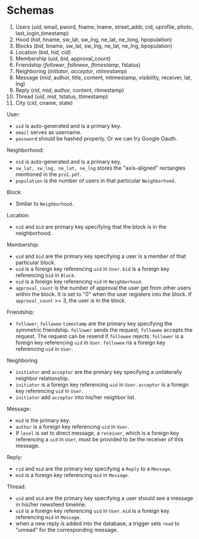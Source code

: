# Schemas

1. Users (*uid*, email, pword, fname, lname, street_addr, cid, uprofile, photo, last_login_timestamp)
2. Hood (*hid*, hname, sw_lat, sw_lng, ne_lat, ne_long, hpopulation)
3. Blocks (*bid*, bname, sw_lat, sw_lng, ne_lat, ne_lng, bpopulation)
4. Location (*bid*, *hid*, *cid*)
5. Membership (*uid*, *bid*, approval_count)
6. Friendship (*follower*, *followee*, *ftimestamp*, fstatus)
7. Neighboring (*initiator*, *acceptor*, *ntimestamp*)
8. Message (*mid*, author, title, content, mtimestamp, visibility, receiver, lat, lng)
9. Reply (*rid*, *mid*, author, content, rtimestamp)
10. Thread (*uid*, *mid*, tstatus, ttimestamp)
11. City (*cid*, cname, state)

User:

* `uid` is auto-generated and is a primary key.
* `email` serves as username.
* `password` should be hashed properly. Or we can try Google Oauth.

Neighborhood:

* `nid` is auto-generated and is a primary key.
* `sw_lat, sw_lng, ne_lat, ne_lng` stores the "axis-aligned" rectangles mentioned in the `pro1.pdf`.
* `population` is the number of users in that particular `Neighborhood`.

Block:

* Similar to `Neighborhood`.

Location:

* `nid` and `bid` are primary key specifying that the block is in the neighborhood.

Membership:

* `uid` and `bid` are the primary key specifying a user is a member of that particular block.
* `uid` is a foreign key referencing `uid` in `User`. `bid` is a foreign key referencing `bid` in `Block`.
* `nid` is a foreign key referencing `nid` in `Neighborhood`.
* `approval_count` is the number of approval the user get from other users within the block. It is set to "0" when the user registers into the block. If `approval_count` >= 3, the user is in the block.

Friendship:

* `follower`, `followee` `timestamp` are the primary key specifying the symmetric friendship. `follower` sends the request, `followee` accepts the request. The request can be resend if `followee` rejects.
`follower` is a foreign key referencing `uid` in `User`. `followee` ris a foreign key referencing `uid` in `User`.

Neighboring:

* `initiator` and `acceptor` are the primary key specifying a unilaterally neighbor relationship.
* `initiator` is a foreign key referencing `uid` in `User`. `acceptor` is a foreign key referencing `uid` in `User`.
* `initiator` add `acceptor` into his/her neighbor list.

Message:

* `mid` is the primary key.
* `author` is a foreign key referencing `uid` in `User`.
* If `level` is set to direct message, a `receiver`, which is a foreign key referencing a `uid` in `User`, must be provided to be the receiver of this message.

Reply:

* `rid` and `mid` are the primary key specifying a `Reply` to a `Message`.
* `mid` is a foreign key referencing `mid` in `Message`.

Thread:

* `uid` and `mid` are the primary key specifying a user should see a message in his/her newsfeed timeline.
* `uid` is a foreign key referencing `uid` in `User`. `mid` is a foreign key referencing `mid` in `Message`.
* when a new reply is added into the database, a trigger sets `read` to "unread" for the corresponding message.
